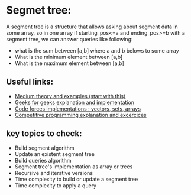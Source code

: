 # Segmet tree:

A segment tree is a structure that allows asking about segment data in some array, so in one array if starting_pos<=a and ending_pos>=b with a segment tree, we can answer queries like following:

- what is the sum between [a,b] where a and b belows to some array
- What is the minimum element between [a,b]
- What is the maximum element between [a,b]

## Useful links:

- [Medium theory and examples (start with this)](https://medium.com/@ojhasaurabh2099/segment-trees-ccf461b73964)
- [Geeks for geeks explanation and implementation](https://www.geeksforgeeks.org/persistent-segment-tree-set-1-introduction/?ref=lbp)
- [Code forces implementations : vectors, sets, arrays](https://codeforces.com/blog/entry/15890)
- [Competitive programming explanation and excercices](https://cp-algorithms.com/data_structures/segment_tree.html)

## key topics to check:

- Build segment algorithm
- Update an existent segment tree
- Build queries algorithm
- Segment tree's implementation as array or trees
- Recursive and iterative versions
- Time complexity to build or update a segment tree
- Time complexity to apply a query
